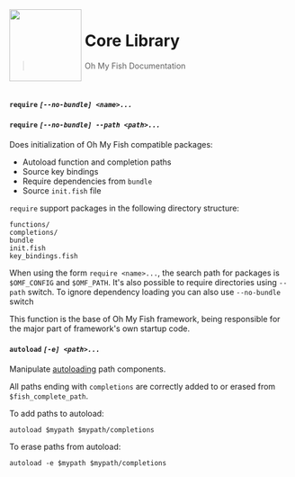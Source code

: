 <img src="https://cdn.rawgit.com/oh-my-fish/oh-my-fish/e4f1c2e0219a17e2c748b824004c8d0b38055c16/docs/logo.svg" align="left" width="128px" height="128px"/>
<img align="left" width="0" height="128px"/>

# Core Library

> Oh My Fish Documentation

<br>

#### `require` _`[--no-bundle] <name>...`_
#### `require` _`[--no-bundle] --path <path>...`_

Does initialization of Oh My Fish compatible packages:

* Autoload function and completion paths
* Source key bindings
* Require dependencies from `bundle`
* Source `init.fish` file

`require` support packages in the following directory structure:

```
functions/
completions/
bundle
init.fish
key_bindings.fish
```

When using the form `require <name>...`, the search path for packages is
`$OMF_CONFIG` and `$OMF_PATH`. It's also possible to require directories
using `--path` switch. To ignore dependency loading you can also use
`--no-bundle` switch

This function is the base of Oh My Fish framework, being responsible for
the major part of framework's own startup code.

#### `autoload` _`[-e] <path>...`_

Manipulate [autoloading] path components.

All paths ending with `completions` are correctly added to or erased from
`$fish_complete_path`.

To add paths to autoload:

```fish
autoload $mypath $mypath/completions
```

To erase paths from autoload:

```fish
autoload -e $mypath $mypath/completions
```

[autoloading]: http://fishshell.com/docs/current/index.html#syntax-function-autoloading
